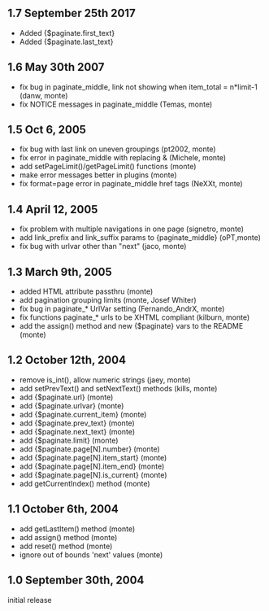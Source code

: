 1.7 September 25th 2017
-----------------

+ Added {$paginate.first_text}
+ Added {$paginate.last_text}

1.6 May 30th 2007
-----------------

* fix bug in paginate_middle, link not showing when item_total
  = n*limit-1 (danw, monte)
* fix NOTICE messages in paginate_middle (Temas, monte)

1.5 Oct 6, 2005
---------------

* fix bug with last link on uneven groupings (pt2002, monte)
* fix error in paginate_middle with replacing & (Michele, monte)
* add setPageLimit()/getPageLimit() functions (monte)
* make error messages better in plugins (monte)
* fix format=page error in paginate_middle href tags (NeXXt, monte)

1.4 April 12, 2005
------------------

* fix problem with multiple navigations in one page (signetro, monte)
* add link_prefix and link_suffix params to {paginate_middle} (oPT,monte)
* fix bug with urlvar other than "next" (jaco, monte)

1.3 March 9th, 2005
-------------------

* added HTML attribute passthru (monte)
* add pagination grouping limits (monte, Josef Whiter)
* fix bug in paginate_* UrlVar setting (Fernando_AndrX, monte)
* fix functions paginate_* urls to be XHTML compliant (kilburn, monte)
* add the assign() method  and new {$paginate} vars to the README (monte)

1.2 October 12th, 2004
----------------------

* remove is_int(), allow numeric strings (jaey, monte)
* add setPrevText() and setNextText() methods (kills, monte)
* add {$paginate.url} (monte)
* add {$paginate.urlvar} (monte)
* add {$paginate.current_item} (monte)
* add {$paginate.prev_text} (monte)
* add {$paginate.next_text} (monte)
* add {$paginate.limit} (monte)
* add {$paginate.page[N].number} (monte)
* add {$paginate.page[N].item_start} (monte)
* add {$paginate.page[N].item_end} (monte)
* add {$paginate.page[N].is_current} (monte)
* add getCurrentIndex() method (monte)

1.1 October 6th, 2004
---------------------

* add getLastItem() method (monte)
* add assign() method (monte)
* add reset() method (monte)
* ignore out of bounds 'next' values (monte)

1.0 September 30th, 2004
------------------------

initial release
